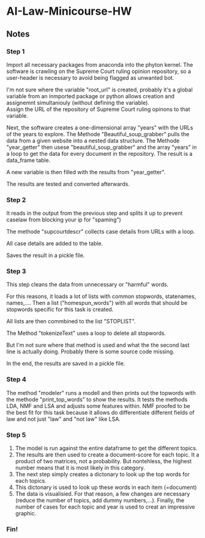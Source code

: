 # AI-Law-Minicourse-HW
## Notes

### Step 1

Import all necessary packages from anaconda into the phyton kernel. 
The software is crawling on the Supreme Court ruling opinion repository, so a user-header is necessary to avoid being flagged as unwanted bot.

I'm not sure where the variable "root_url" is created, probably it's a global variable from an inmported package or python allows creation and assignemnt simultaniouly (without defining the variable). 	
Assign the URL of the repository of Supreme Court ruling opinons to that variable.

Next, the software creates a one-dimensional array "years" with the URLs of the years to explore.
The Methode "Beautiful_soup_grabber" pulls the data from a given website into a nested data structure.
The Methode "year_getter" then usese "beautiful_soup_grabber" and the array "years" in a loop to get the data for every document in the repository. The result is a data_frame table.

A new variable is then filled with the results from "year_getter".

The results are tested and converted afterwards.



### Step 2
It reads in the output from the previous step and splits it up to prevent caselaw from blocking your ip for "spaming")

The methode "supcourtdescr" collects case details from URLs with a loop.

All case details are added to the table.

Saves the result in a pickle file.


### Step 3
This step cleans the data from unnecessary or "harmful" words.

For this reasons, it loads a lot of lists with common stopwords, statenames, names,....
Then a list ("homespun_words") with all words that should be stopwords specific for this task is created.

All lists are then commbined to the list "STOPLIST".

The Method "tokenizeText" uses a loop to delete all stopwords. 

But I'm not sure where that method is used and what the the second last line is actually doing. Probably there is some source code missing.

In the end, the results are saved in a pickle file.


### Step 4
The method "modeler" runs a modell and then prints out the topwords with the methode "print_top_words" to show the results.
It tests the methods LDA, NMF and LSA and adjusts some features within.
NMF proofed to be the best fit for this task because it allows do differentiate different fields of law and not just "law" and "not law" like LSA.


### Step 5
1. The model is run against the entire dataframe to get the different topics.
2. The results are then used to create a document-score for each topic. It a product of two matrices, not a probability. But nontehless, the highest number means that it is most likely in this category.
3. The next step simply creates a dictonary to look up the top words for each topics.
4. This dictonary is used to look up these words in each item (=document)
5. The data is visualisied. For that reason, a few changes are necessary (reduce the number of topics, add dummy numbers,...). Finally, the number of cases for each topic and year is used to creat an impressive graphic.

### Fin!
